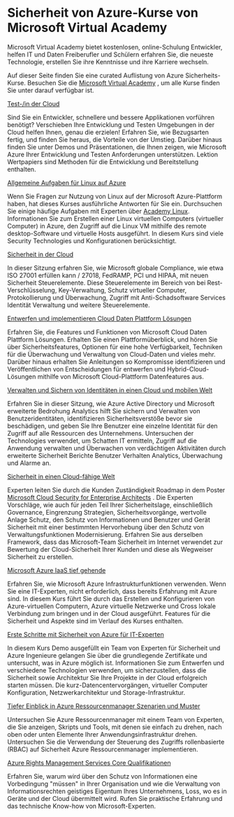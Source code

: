 <properties
   pageTitle="Sicherheit von Azure-Kurse von Microsoft Virtual Academy | Microsoft Azure"
   description="Dieser Artikel enthält eine curated Auflistung von Azure Sicherheit Verwandte Kurse aus Microsoft Virtual Academy.  Microsoft Virtual Academy bietet kostenlosen, online-Schulung Entwickler, helfen IT und Daten Freiberufler und Schülern erfahren Sie, die neueste Technologie, erstellen Sie ihre Kenntnisse und ihre Karriere wechseln."
   services="security"
   documentationCenter="na"
   authors="TomShinder"
   manager="MBaldwin"
   editor="TomSh"/>

<tags
   ms.service="security"
   ms.devlang="na"
   ms.topic="article"
   ms.tgt_pltfrm="na"
   ms.workload="na"
   ms.date="08/09/2016"
   ms.author="terrylan"/>

# <a name="azure-security-courses-from-microsoft-virtual-academy"></a>Sicherheit von Azure-Kurse von Microsoft Virtual Academy

Microsoft Virtual Academy bietet kostenlosen, online-Schulung Entwickler, helfen IT und Daten Freiberufler und Schülern erfahren Sie, die neueste Technologie, erstellen Sie ihre Kenntnisse und ihre Karriere wechseln.

Auf dieser Seite finden Sie eine curated Auflistung von Azure Sicherheits-Kurse. Besuchen Sie die [Microsoft Virtual Academy](https://mva.microsoft.com/) , um alle Kurse finden Sie unter darauf verfügbar ist.

[Test-/in der Cloud](https://mva.microsoft.com/en-us/training-courses/devtest-in-the-cloud-16274?l=9aAijd7LC_2005190311)

Sind Sie ein Entwickler, schnellere und bessere Applikationen vorführen benötigt? Verschieben Ihre Entwicklung und Testen Umgebungen in der Cloud helfen Ihnen, genau die erzielen! Erfahren Sie, wie Bezugsarten fertig, und finden Sie heraus, die Vorteile von der Umstieg. Darüber hinaus finden Sie unter Demos und Präsentationen, die Ihnen zeigen, wie Microsoft Azure Ihrer Entwicklung und Testen Anforderungen unterstützen. Lektion Wertpapiers sind Methoden für die Entwicklung und Bereitstellung enthalten.

[Allgemeine Aufgaben für Linux auf Azure](https://mva.microsoft.com/en-us/training-courses/common-tasks-for-linux-on-azure-16191?l=J0Hvb7qJC_1204668937)

Wenn Sie Fragen zur Nutzung von Linux auf der Microsoft Azure-Plattform haben, hat dieses Kurses ausführliche Antworten für Sie ein. Durchsuchen Sie einige häufige Aufgaben mit Experten über [Academy Linux](https://linuxacademy.com/). Informationen Sie zum Erstellen einer Linux virtuellen Computers (virtueller Computer) in Azure, den Zugriff auf die Linux VM mithilfe des remote desktop-Software und virtuelle Hosts ausgeführt. In diesem Kurs sind viele Security Technologies und Konfigurationen berücksichtigt.

[Sicherheit in der Cloud](https://mva.microsoft.com/en-us/training-courses/secure-the-cloud-14037?l=lQIkkst0B_5300115881)

In dieser Sitzung erfahren Sie, wie Microsoft globale Compliance, wie etwa ISO 27001 erfüllen kann / 27018, FedRAMP, PCI und HIPAA, mit neuen Sicherheit Steuerelemente. Diese Steuerelemente im Bereich von bei Rest-Verschlüsselung, Key-Verwaltung, Schutz virtueller Computer, Protokollierung und Überwachung, Zugriff mit Anti-Schadsoftware Services Identität Verwaltung und weitere Steuerelemente.

[Entwerfen und implementieren Cloud Daten Plattform Lösungen](https://mva.microsoft.com/en-us/training-courses/design-and-implement-cloud-data-platform-solutions-15711?l=jbCdW0j1B_3005244527)

Erfahren Sie, die Features und Funktionen von Microsoft Cloud Daten Plattform Lösungen. Erhalten Sie einen Plattformüberblick, und hören Sie über Sicherheitsfeatures, Optionen für eine hohe Verfügbarkeit, Techniken für die Überwachung und Verwaltung von Cloud-Daten und vieles mehr. Darüber hinaus erhalten Sie Anleitungen so Kompromisse identifizieren und Veröffentlichen von Entscheidungen für entwerfen und Hybrid-Cloud-Lösungen mithilfe von Microsoft Cloud-Plattform Datenfeatures aus.

[Verwalten und Sichern von Identitäten in einen Cloud und mobilen Welt](https://mva.microsoft.com/en-us/training-courses/manage-and-secure-identities-in-a-cloud-and-mobile-world-14013?l=GIJ2GcvrB_405192797)

Erfahren Sie in dieser Sitzung, wie Azure Active Directory und Microsoft erweiterte Bedrohung Analytics hilft Sie sichern und Verwalten von Benutzeridentitäten, identifizieren Sicherheitsverstöße bevor sie beschädigen, und geben Sie Ihre Benutzer eine einzelne Identität für den Zugriff auf alle Ressourcen des Unternehmens. Untersuchen der Technologies verwendet, um Schatten IT ermitteln, Zugriff auf die Anwendung verwalten und Überwachen von verdächtigen Aktivitäten durch erweiterte Sicherheit Berichte Benutzer Verhalten Analytics, Überwachung und Alarme an.

[Sicherheit in einen Cloud-fähige Welt](https://mva.microsoft.com/en-us/training-courses/security-in-a-cloudenabled-world-12725?l=CfLHobAcB_3904300474)

Experten leiten Sie durch die Kunden Zuständigkeit Roadmap in dem Poster [Microsoft Cloud Security for Enterprise Architects](http://www.microsoft.com/download/48121) . Die Experten Vorschläge, wie auch für jeden Teil Ihrer Sicherheitslage, einschließlich Governance, Eingrenzung Strategien, Sicherheitsvorgänge, wertvolle Anlage Schutz, den Schutz von Informationen und Benutzer und Gerät Sicherheit mit einer bestimmten Hervorhebung über den Schutz von Verwaltungsfunktionen Modernisierung. Erfahren Sie aus derselben Framework, dass das Microsoft-Team Sicherheit im Internet verwendet zur Bewertung der Cloud-Sicherheit Ihrer Kunden und diese als Wegweiser Sicherheit zu erstellen.

[Microsoft Azure IaaS tief gehende](https://mva.microsoft.com/en-us/training-courses/microsoft-azure-iaas-deep-dive-14339?l=PtppYVQgB_8300115888)

Erfahren Sie, wie Microsoft Azure Infrastrukturfunktionen verwenden. Wenn Sie eine IT-Experten, nicht erforderlich, dass bereits Erfahrung mit Azure sind. In diesem Kurs führt Sie durch das Erstellen und Konfigurieren von Azure-virtuellen Computern, Azure virtuelle Netzwerke und Cross lokale Verbindung zum bringen und in der Cloud ausgeführt. Features für die Sicherheit und Aspekte sind im Verlauf des Kurses enthalten.

[Erste Schritte mit Sicherheit von Azure für IT-Experten](https://mva.microsoft.com/training-courses/getting-started-with-azure-security-for-the-it-professional-11165?l=HfHzCXSAB_7404300474)

In diesem Kurs Demo ausgefüllt ein Team von Experten für Sicherheit und Azure Ingenieure gelangen Sie über die grundlegende Zertifikate und untersucht, was in Azure möglich ist. Informationen Sie zum Entwerfen und verschiedene Technologien verwenden, um sicherzustellen, dass die Sicherheit sowie Architektur Sie Ihre Projekte in der Cloud erfolgreich starten müssen. Die kurz-Datencentervorgängen, virtueller Computer Konfiguration, Netzwerkarchitektur und Storage-Infrastruktur.

[Tiefer Einblick in Azure Ressourcenmanager Szenarien und Muster](https://mva.microsoft.com/en-us/training-courses/deep-dive-into-azure-resource-manager-scenarios-and-patterns-13793?l=i1m06ZJYB_7001937557)

Untersuchen Sie Azure Ressourcenmanager mit einem Team von Experten, die Sie anzeigen, Skripts und Tools, mit denen sie einfach zu drehen, nach oben oder unten Elemente Ihrer Anwendungsinfrastruktur drehen. Untersuchen Sie die Verwendung der Steuerung des Zugriffs rollenbasierte (RBAC) auf Sicherheit Azure Ressourcenmanager implementieren.

[Azure Rights Management Services Core Qualifikationen](https://mva.microsoft.com/en-us/training-courses/azure-rights-management-services-core-skills-10500?l=QLoxMwuCB_1805094681)

Erfahren Sie, warum wird über den Schutz von Informationen eine Vorbedingung "müssen" in Ihrer Organisation und wie die Verwaltung von Informationsrechten geistiges Eigentum Ihres Unternehmens, Loss, wo es in Geräte und der Cloud übermittelt wird. Rufen Sie praktische Erfahrung und das technische Know-how von Microsoft-Experten.
